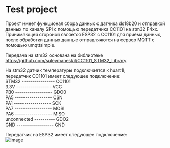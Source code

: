 # Test project  
  
 Проект имеет функционал сбора данных с датчика ds18b20 и отправкой данных по каналу SPI с помощью передатчика CC1101 на stm32 F4xx. Принимающей стороной является ESP32 c СС1101 для приёма данных, после обработки данных данные отправляяются на сервер MQTT с помощью umqttsimple.  
   
Передача на stm32 основана на библиотеке https://github.com/suleymaneskil/CC1101_STM32_Library.  
  
На stm32 датчик температуры подключается к huart1l;   
передатчик CC1101 имеет следующее подключение:  
STM32 ---------------- CC1101  
3.3V ----------------- VCC  
PB0 ------------------ GDO0  
PA5 ------------------ CSN  
PA1 ------------------ SCK  
PA7 ------------------ MOSI  
PA6 ------------------ MISO  
unconnected ---------- GDO2  
GND ------------------ GND  
  
Передатчик на ESP32 имеет следующее подключение:  
![image](https://github.com/user-attachments/assets/6d4822f8-78c2-44be-9a94-6978ff9f10d6)
